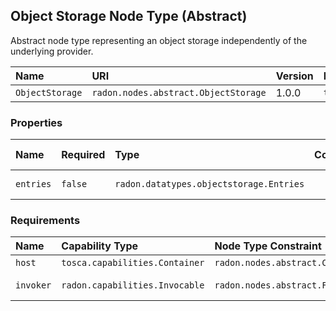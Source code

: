 ## Object Storage Node Type (Abstract)

Abstract node type representing an object storage independently of the underlying provider.

| Name | URI | Version | Derived From |
|:---- |:--- |:------- |:------------ |
| `ObjectStorage` | `radon.nodes.abstract.ObjectStorage` | 1.0.0 | `tosca.nodes.Storage.ObjectStorage` |

### Properties

| Name | Required | Type | Constraint | Default Value | Description |
|:---- |:-------- |:---- |:---------- |:------------- |:----------- |
| `entries` | `false` | `radon.datatypes.objectstorage.Entries` |   |   | Set of entries |

### Requirements

| Name | Capability Type | Node Type Constraint | Relationship Type | Occurrences |
|:---- |:--------------- |:-------------------- |:----------------- |:------------|
| `host` | `tosca.capabilities.Container` | `radon.nodes.abstract.CloudPlatform` | `tosca.relationships.HostedOn` | [1, 1] |
| `invoker` | `radon.capabilities.Invocable` | `radon.nodes.abstract.Function` | `radon.relationships.abstract.Triggers` | [0, UNBOUNDED] |
